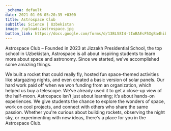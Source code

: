 ```yaml
---
_schema: default
date: 2021-01-06 05:20:35 +0300
title: Astrospace Club
subtitle: Science | Uzbekistan 
image: /uploads/astrospace.jpg
button_link: https://docs.google.com/forms/d/13BLS8I4-tIoBAEsF5XgBa4hibVY_mZ3ggbbv7f4RQVk/edit
---
```

Astrospace Club – Founded in 2023 at Jizzakh Presidential School, the top school in Uzbekistan, Astrospace is all about inspiring students to learn more about space and astronomy. Since we started, we've accomplished some amazing things. 

We built a rocket that could really fly, hosted fun space-themed activities like stargazing nights, and even created a basic version of solar panels. Our hard work paid off when we won funding from an organization, which helped us buy a telescope. We’ve already used it to get a close-up view of the half-moon. Astrospace isn’t just about learning; it’s about hands-on experiences. We give students the chance to explore the wonders of space, work on cool projects, and connect with others who share the same passion. Whether you're curious about building rockets, observing the night sky, or experimenting with new ideas, there's a place for you in the Astrospace Club.

&nbsp;

